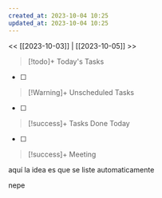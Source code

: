 ```yaml
---
created_at: 2023-10-04 10:25
updated_at: 2023-10-04 10:25
---
```


<< [[2023-10-03]] | [[2023-10-05]] >>


> [!todo]+ Today's Tasks

- [ ] 

> [!Warning]+ Unscheduled Tasks

- [ ] 

> [!success]+ Tasks Done Today

- [ ] 

> [!success]+ Meeting

aquí la idea es que se liste automaticamente

nepe